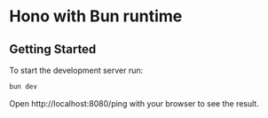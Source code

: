 # Hono with Bun runtime

## Getting Started

To start the development server run:

```bash
bun dev
```

Open http://localhost:8080/ping with your browser to see the result.
